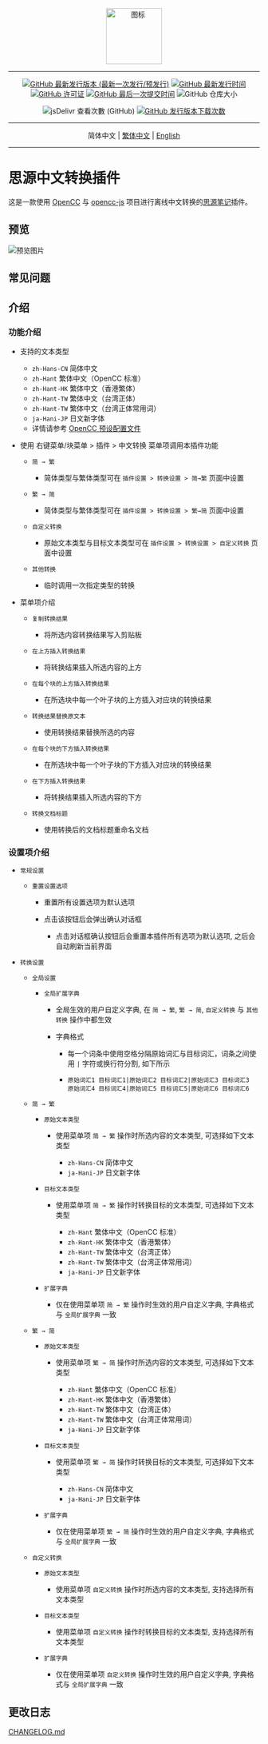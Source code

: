 <div align="center">
<img alt="图标" src="https://cdn.jsdelivr.net/gh/Zuoqiu-Yingyi/siyuan-plugin-opencc/public/icon.png" style="width: 8em; height: 8em;">

---
[![GitHub 最新发行版本 (最新一次发行/预发行)](https://img.shields.io/github/v/release/Zuoqiu-Yingyi/siyuan-plugin-opencc?include_prereleases)](https://github.com/Zuoqiu-Yingyi/siyuan-plugin-opencc/releases/latest)
[![GitHub 最新发行时间](https://img.shields.io/github/release-date/Zuoqiu-Yingyi/siyuan-plugin-opencc)](https://github.com/Zuoqiu-Yingyi/siyuan-plugin-opencc/releases/latest)
[![GitHub 许可证](https://img.shields.io/github/license/Zuoqiu-Yingyi/siyuan-plugin-opencc)](https://github.com/Zuoqiu-Yingyi/siyuan-plugin-opencc/blob/main/LICENSE)
[![GitHub 最后一次提交时间](https://img.shields.io/github/last-commit/Zuoqiu-Yingyi/siyuan-plugin-opencc)](https://github.com/Zuoqiu-Yingyi/siyuan-plugin-opencc/commits/main)
![GitHub 仓库大小](https://img.shields.io/github/repo-size/Zuoqiu-Yingyi/siyuan-plugin-opencc)
<!-- ![查看次数](https://hits.b3log.org/Zuoqiu-Yingyi/siyuan-plugin-opencc.svg) -->
![jsDelivr 查看次數 (GitHub)](https://img.shields.io/jsdelivr/gh/hy/Zuoqiu-Yingyi/siyuan-packages-opencc)
[![GitHub 发行版本下载次数](https://img.shields.io/github/downloads/Zuoqiu-Yingyi/siyuan-plugin-opencc/total)](https://github.com/Zuoqiu-Yingyi/siyuan-plugin-opencc/releases)

---
简体中文 \| [繁体中文](./README_zh_CHT.md) \| [English](./README.md)

---
</div>

# 思源中文转换插件

这是一款使用 [OpenCC](https://github.com/BYVoid/OpenCC) 与 [opencc-js](https://github.com/nk2028/opencc-js) 项目进行离线中文转换的[思源笔记](https://github.com/siyuan-note/siyuan)插件。

## 预览

![预览图片](https://cdn.jsdelivr.net/gh/Zuoqiu-Yingyi/siyuan-plugin-opencc/public/preview.png)

## 常见问题

## 介绍

### 功能介绍

* 支持的文本类型

  * `zh-Hans-CN` 简体中文
  * `zh-Hant` 繁体中文（OpenCC 标准）
  * `zh-Hant-HK` 繁体中文（香港繁体）
  * `zh-Hant-TW` 繁体中文（台湾正体）
  * `zh-Hant-TW` 繁体中文（台湾正体常用词）
  * `ja-Hani-JP` 日文新字体
  * 详情请参考 [OpenCC 预设配置文件](https://github.com/BYVoid/OpenCC#預設配置文件)
* 使用 <kbd>右键菜单</kbd>/<kbd>块菜单</kbd> > <kbd>插件</kbd> > <kbd>中文转换</kbd> 菜单项调用本插件功能

  * `简 → 繁`

    * 简体类型与繁体类型可在 `插件设置 > 转换设置 > 简→繁` 页面中设置
  * `繁 → 简`

    * 简体类型与繁体类型可在 `插件设置 > 转换设置 > 繁→简` 页面中设置
  * `自定义转换`

    * 原始文本类型与目标文本类型可在 `插件设置 > 转换设置 > 自定义转换` 页面中设置
  * `其他转换`

    * 临时调用一次指定类型的转换
* 菜单项介绍

  * `复制转换结果`

    * 将所选内容转换结果写入剪贴板
  * `在上方插入转换结果`

    * 将转换结果插入所选内容的上方
  * `在每个块的上方插入转换结果`

    * 在所选块中每一个叶子块的上方插入对应块的转换结果
  * `转换结果替换原文本`

    * 使用转换结果替换所选的内容
  * `在每个块的下方插入转换结果`

    * 在所选块中每一个叶子块的下方插入对应块的转换结果
  * `在下方插入转换结果`

    * 将转换结果插入所选内容的下方
  * `转换文档标题`

    * 使用转换后的文档标题重命名文档

### 设置项介绍

* `常规设置`

  * `重置设置选项`

    * 重置所有设置选项为默认选项
    * 点击该按钮后会弹出确认对话框

      * 点击对话框确认按钮后会重置本插件所有选项为默认选项, 之后会自动刷新当前界面
* `转换设置`

  * `全局设置`

    * `全局扩展字典`

      * 全局生效的用户自定义字典, 在 `简 → 繁`, `繁 → 简`, `自定义转换` 与 `其他转换` 操作中都生效
      * 字典格式

        * 每一个词条中使用空格分隔原始词汇与目标词汇，词条之间使用 `|` 字符或换行符分割, 如下所示
        * ```plaintext
          原始词汇1 目标词汇1|原始词汇2 目标词汇2|原始词汇3 目标词汇3
          原始词汇4 目标词汇4|原始词汇5 目标词汇5|原始词汇6 目标词汇6
          ```
  * `简 → 繁`

    * `原始文本类型`

      * 使用菜单项 `简 → 繁` 操作时所选内容的文本类型, 可选择如下文本类型

        * `zh-Hans-CN` 简体中文
        * `ja-Hani-JP` 日文新字体
    * `目标文本类型`

      * 使用菜单项 `简 → 繁` 操作时转换目标的文本类型, 可选择如下文本类型

        * `zh-Hant` 繁体中文（OpenCC 标准）
        * `zh-Hant-HK` 繁体中文（香港繁体）
        * `zh-Hant-TW` 繁体中文（台湾正体）
        * `zh-Hant-TW` 繁体中文（台湾正体常用词）
        * `ja-Hani-JP` 日文新字体
    * `扩展字典`

      * 仅在使用菜单项 `简 → 繁` 操作时生效的用户自定义字典, 字典格式与 `全局扩展字典` 一致
  * `繁 → 简`

    * `原始文本类型`

      * 使用菜单项 `繁 → 简` 操作时所选内容的文本类型, 可选择如下文本类型

        * `zh-Hant` 繁体中文（OpenCC 标准）
        * `zh-Hant-HK` 繁体中文（香港繁体）
        * `zh-Hant-TW` 繁体中文（台湾正体）
        * `zh-Hant-TW` 繁体中文（台湾正体常用词）
        * `ja-Hani-JP` 日文新字体
    * `目标文本类型`

      * 使用菜单项 `繁 → 简` 操作时转换目标的文本类型, 可选择如下文本类型

        * `zh-Hans-CN` 简体中文
        * `ja-Hani-JP` 日文新字体
    * `扩展字典`

      * 仅在使用菜单项 `繁 → 简` 操作时生效的用户自定义字典, 字典格式与 `全局扩展字典` 一致
  * `自定义转换`

    * `原始文本类型`

      * 使用菜单项 `自定义转换` 操作时所选内容的文本类型, 支持选择所有文本类型
    * `目标文本类型`

      * 使用菜单项 `自定义转换` 操作时转换目标的文本类型, 支持选择所有文本类型
    * `扩展字典`

      * 仅在使用菜单项 `自定义转换` 操作时生效的用户自定义字典, 字典格式与 `全局扩展字典` 一致

## 更改日志

[CHANGELOG.md](https://github.com/Zuoqiu-Yingyi/siyuan-plugin-opencc/blob/main/CHANGELOG.md)
